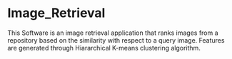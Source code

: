 # Image_Retrieval
This Software is an image retrieval application that ranks images from a repository based on the similarity with respect to a query image. Features are generated through Hiararchical K-means clustering algorithm.
